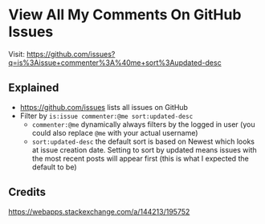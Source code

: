 # View All My Comments On GitHub Issues

Visit: <https://github.com/issues?q=is%3Aissue+commenter%3A%40me+sort%3Aupdated-desc>

## Explained

- <https://github.com/issues> lists all issues on GitHub
- Filter by `is:issue commenter:@me sort:updated-desc`
  - `commenter:@me` dynamically always filters by the logged in user (you could
  also replace `@me` with your actual username)
  - `sort:updated-desc` the default sort is based on Newest which looks at issue
  creation date. Setting to sort by updated means issues with the most recent
  posts will appear first (this is what I expected the default to be)

## Credits

<https://webapps.stackexchange.com/a/144213/195752>

